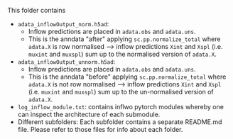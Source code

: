 

This folder contains
- `adata_inflowOutput_norm.h5ad`:
    - Inflow predictions are placed in `adata.obs` and `adata.uns`.
    - This is the anndata "after" applying `sc.pp.normalize_total` where `adata.X` is row normalised --> inflow predictions `Xint` and `Xspl` (i.e. `muxint` and `muxspl`) sum up to the normalised version of `adata.X`.
- `adata_inflowOutput_unnorm.h5ad`:
  - Inflow predictions are placed in `adata.obs` and `adata.uns`.
  - This is the anndata "before" applying `sc.pp.normalize_total` where `adata.X` is not row normalised --> inflow predictions `Xint` and `Xspl` (i.e. `muxint` and `muxspl`) sum up to the un-normalised version of `adata.X`.
- `log_inflow_module.txt`: contains inflwo pytorch modules whereby one can inspect the architecture of each submodule.
- Different subfolders: Each subfolder contains a separate README.md file. Please refer to those files for info about each folder.

